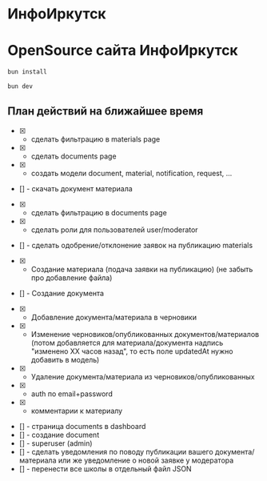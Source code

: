 # ИнфоИркутск

# OpenSource сайта ИнфоИркутск

```bash
bun install
```

```bash
bun dev
```

## План действий на ближайшее время

- [x] - сделать фильтрацию в materials page
- [x] - сделать documents page
- [x] - создать модели document, material, notification, request, ...
- [] - скачать документ материала
- [x] - сделать фильтрацию в documents page
- [x] - сделать роли для пользователей user/moderator
- [] - сделать одобрение/отклонение заявок на публикацию materials
- [x] - Создание материала (подача заявки на публикацию) (не забыть про добавление файла)
- [] - Создание документа
- [x] - Добавление документа/материала в черновики
- [x] - Изменение черновиков/опубликованных документов/материалов (потом добавляется для материала/документа надпись "изменено XX часов назад", то есть поле updatedAt нужно добавить в модель)
- [x] - Удаление документа/материала из черновиков/опубликованных

- [x] - auth по email+password
- [x] - комментарии к материалу
- [] - страница documents в dashboard
- [] - создание document
- [] - superuser (admin)
- [] - сделать уведомления по поводу публикации вашего документа/материала или же уведомление о новой заявке у модератора
- [] - перенести все школы в отдельный файл JSON
